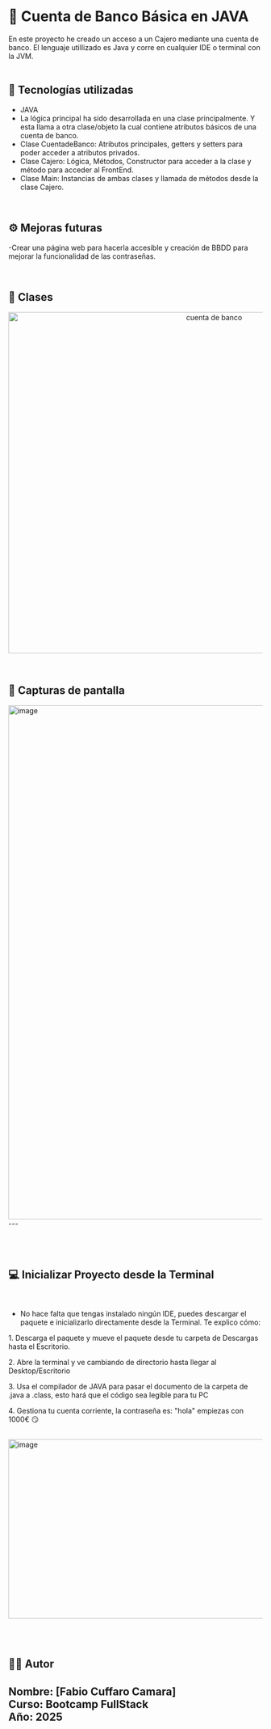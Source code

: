 # 📝 Cuenta de Banco Básica en JAVA

En este proyecto he creado un acceso a un Cajero mediante una cuenta de banco. El lenguaje utillizado es Java y corre en cualquier IDE o terminal con la JVM. 
<br><br>

## 🚀 Tecnologías utilizadas

- JAVA
- La lógica principal ha sido desarrollada en una clase principalmente. Y esta llama a otra clase/objeto la cual contiene atributos básicos de una cuenta de banco.
- Clase CuentadeBanco: Atributos principales, getters y setters para poder acceder a atributos privados.
- Clase Cajero: Lógica, Métodos, Constructor para acceder a la clase y método para acceder al FrontEnd.
- Clase Main: Instancias de ambas clases y llamada de métodos desde la clase Cajero.
<br>

## ⚙️ Mejoras futuras

-Crear una página web para hacerla accesible y creación de BBDD para mejorar la funcionalidad de las contraseñas.

<br>

## 🔀 Clases
<p align ="center">
  <img width="800" height="675" alt="cuenta de banco" src="https://github.com/user-attachments/assets/695a6052-c8bd-4f72-be25-544388409bc6" />
</p>
<br>

## 📸 Capturas de pantalla

<img width="1919" height="1017" alt="image" src="https://github.com/user-attachments/assets/b3ac8d4e-1213-4830-9b1e-74400d219f20" />
---

<br><br>

## 💻 Inicializar Proyecto desde la Terminal

<br>

- No hace falta que tengas instalado ningún IDE, puedes descargar el paquete e inicializarlo directamente desde la Terminal. Te explico cómo:

<p>
  1. Descarga el paquete y mueve el paquete desde tu carpeta de Descargas hasta el Escritorio.
</p>
<p>
  2. Abre la terminal y ve cambiando de directorio hasta llegar al Desktop/Escritorio
</p>
<p>
  3. Usa el compilador de JAVA para pasar el documento de la carpeta de .java a .class, esto hará que el código sea legible para tu PC
</p>
<p>
  4. Gestiona tu cuenta corriente, la contraseña es: "hola" empiezas con 1000€ 😏
</p>
<br>

<img width="974" height="355" alt="image" src="https://github.com/user-attachments/assets/4b1647cf-de1a-4bad-b4ca-49f03673a6f5" />



<br><br>


## 👨‍🎓 Autor

**Nombre**: [Fabio Cuffaro Camara]  
**Curso**: Bootcamp FullStack     
**Año**: 2025
---
